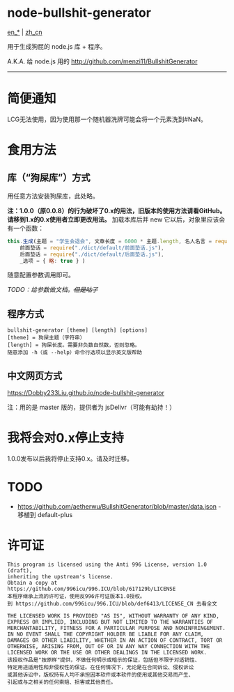 # node-bullshit-generator

[en_*](README.md) | [zh_cn](README-zh_cn.md)

用于生成狗屁的 node.js 库 + 程序。

A.K.A. 给 node.js 用的 http://github.com/menzi11/BullshitGenerator
<hr /><!-- fixme(-2) -->

# 简便通知
LCG无法使用，因为使用那一个随机器洗牌可能会将一个元素洗到\#NaN。
# 食用方法
## 库（“狗屎库”）方式

用任意方法安装狗屎库，此处略。

**注：1.0.0（原0.0.8）的行为破坏了0.x的用法，旧版本的使用方法请看GitHub。请移到1.x的0.x使用者立即更改用法。**
加载本库后并 new 它以后，对象里应该会有一个函数：
```javascript
this.生成(主题 = "学生会退会", 文章长度 = 6000 * 主题.length, 名人名言 = require("./dict/default/名人名言.js"), 废话 = require("./dict/default/废话.js")(主题),
	前面垫话 = require("./dict/default/前面垫话.js"),
	后面垫话 = require("./dict/default/后面垫话.js"),
	_选项 = { 略: true } )
```
随意配置参数调用即可。

*TODO：给参数做文档。<s>但是咕了</s>*
## 程序方式

```
bullshit-generator [theme] [length] [options]
[theme] = 狗屎主题（字符串）
[length] = 狗屎长度。需要非负数自然数，否则忽略。
随意添加 -h（或 --help）命令行选项以显示英文版帮助
```
## 中文网页方式
https://Dobby233Liu.github.io/node-bullshit-generator

注：用的是 master 版的，提供者为 jsDelivr（可能有劫持！）

# 我将会对0.x停止支持
1.0.0发布以后我将停止支持0.x。请及时迁移。

# TODO
* https://github.com/aetherwu/BullshitGenerator/blob/master/data.json - 移植到 default-plus

# 许可证

```
This program is licensed using the Anti 996 License, version 1.0 (draft),
inheriting the upstream's license.
Obtain a copy at https://github.com/996icu/996.ICU/blob/617129b/LICENSE
本程序继承上流的许可证，使用反996许可证版本1.0授权。
到 https://github.com/996icu/996.ICU/blob/def6413/LICENSE_CN 去看全文

THE LICENSED WORK IS PROVIDED "AS IS", WITHOUT WARRANTY OF ANY KIND,
EXPRESS OR IMPLIED, INCLUDING BUT NOT LIMITED TO THE WARRANTIES OF
MERCHANTABILITY, FITNESS FOR A PARTICULAR PURPOSE AND NONINFRINGEMENT.
IN NO EVENT SHALL THE COPYRIGHT HOLDER BE LIABLE FOR ANY CLAIM,
DAMAGES OR OTHER LIABILITY, WHETHER IN AN ACTION OF CONTRACT, TORT OR
OTHERWISE, ARISING FROM, OUT OF OR IN ANY WAY CONNECTION WITH THE
LICENSED WORK OR THE USE OR OTHER DEALINGS IN THE LICENSED WORK.
该授权作品是"按原样"提供，不做任何明示或暗示的保证，包括但不限于对适销性、
特定用途适用性和非侵权性的保证。在任何情况下，无论是在合同诉讼、侵权诉讼
或其他诉讼中，版权持有人均不承担因本软件或本软件的使用或其他交易而产生、
引起或与之相关的任何索赔、损害或其他责任。
```